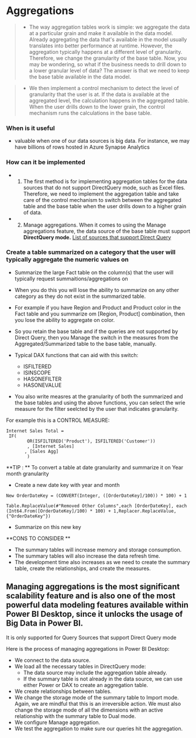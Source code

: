 # Aggregations

> - The way aggregation tables work is simple: we aggregate the data at a particular grain and make it available in the data model. Already aggregating the data that's available in the model usually translates into better performance at runtime. However, the aggregation typically happens at a different level of granularity. Therefore, we change the granularity of the base table. Now, you may be wondering, so what if the business needs to drill down to a lower granular level of data? The answer is that we need to keep the base table available in the data model. 

> - We then implement a control mechanism to detect the level of granularity that the user is at. If the data is available at the aggregated level, the calculation happens in the aggregated table. When the user drills down to the lower grain, the control mechanism runs the calculations in the base table. 

### When is it useful
- valuable when one of our data sources is big data. For instance, we may have billions of rows hosted in Azure Synapse Analytics

### How can it be implemented
- 1. The first method is for implementing aggregation tables for the data sources that do not support DirectQuery mode, such as Excel files. Therefore, we need to implement the aggregation table and take care of the control mechanism to switch between the aggregated table and the base table when the user drills down to a higher grain of data.

- 2.  Manage aggregations. When it comes to using the Manage aggregations feature, the data source of the base table must support **DirectQuery mode.**
[List of sources that support Direct Query](https://docs.microsoft.com/en-us/power-bi/connect-data/power-bi-data-sources?WT.mc_id=?WT.mc_id=DP-MVP-5003466.)

### Create a table summarized on a category that the user will typically aggregate the numeric values on
-  Summarize the large Fact table on the column(s) that the user will typically request summaitions/aggregations on
-  When you do this you will lose the ability to summarize on any other category as they do not exist in the summarized table. 
-  For example if you have Region and Product and Product color in the Fact table and you summarize om [Region, Product] combination, then you lose the ability to aggregate on color.
-  So you retain the base table and if the queries are not supported by Direct Query, then you Manage the switch in the measures from the Aggregated/Summarized table to the base table, manually.
 - Typical DAX functions that can aid with this switch:

    - ISFILTERED
    - ISINSCOPE
    - HASONEFILTER
    - HASONEVALUE
- You also write measres at the granularity of both the summarized and the base tables and using the above functions, you can select the wrie measure for the filter seelcted by the user that indicates granularity.

For example this is a CONTROL MEASURE:

```
Internet Sales Total =
 IF(
        OR(ISFILTERED('Product'), ISFILTERED('Customer'))
        , [Internet Sales]
       , [Sales Agg]
        )
```


**TIP : ** To convert a table at date granularity and summarize it on Year month granularity

- Create a new date key with year and month
```
New OrderDateKey = (CONVERT(Integer, ([OrderDateKey]/100)) * 100) + 1
```

```
Table.ReplaceValue(#"Removed Other Columns",each [OrderDateKey], each (Int64.From([OrderDateKey]/100) * 100) + 1,Replacer.ReplaceValue,{"OrderDateKey"})
```
- Summarize on this new key


**CONS TO CONSIDER **
- The summary tables will increase memory and storage consumption.
- The summary tables will also increase the data refresh time.
- The development time also increases as we need to create the summary table, create the relationships, and create the measures.


## Managing aggregations is the most significant scalability feature and is also one of the most powerful data modeling features available within Power BI Desktop, since it unlocks the usage of Big Data in Power BI. 

It is only supported for Query Sources that support Direct Query mode

Here is the process of managing aggregations in Power BI Desktop:

- We connect to the data source.
- We load all the necessary tables in DirectQuery mode:
    - The data source may include the aggregation table already.
    - If the summary table is not already in the data source, we can use either Power or DAX to create an aggregation table.
- We create relationships between tables.
- We change the storage mode of the summary table to Import mode. Again, we are mindful that this is an irreversible action. We must also change the storage mode of all the dimensions with an active relationship with the summary table to Dual mode.
- We configure Manage aggregation.
- We test the aggregation to make sure our queries hit the aggregation.


 
 

